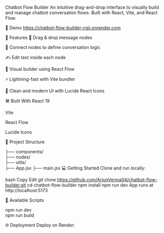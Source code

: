  Chatbot Flow Builder
An intuitive drag-and-drop interface to visually build and manage chatbot conversation flows. Built with React, Vite, and React Flow.

📸 Demo
https://chatbot-flow-builder-cgji.onrender.com

🚀 Features
📌 Drag & drop message nodes

🔗 Connect nodes to define conversation logic

✍️ Edit text inside each node

🧠 Visual builder using React Flow

⚡ Lightning-fast with Vite bundler

🎨 Clean and modern UI with Lucide React Icons

🛠️ Built With
React 19

Vite

React Flow

Lucide Icons

📁 Project Structure

├── components/    
├── nodes/          
├── utils/          
├── App.jsx
├── main.jsx
💻 Getting Started
Clone and run locally:

bash
Copy
Edit
git clone https://github.com/ArjunVerma04/chatbot-flow-builder.git
cd chatbot-flow-builder
npm install
npm run dev
App runs at http://localhost:5173

🧾 Available Scripts

npm run dev       
npm run build   
   

🌐 Deployment
Deploy on Render:
